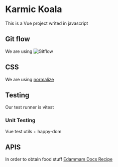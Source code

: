 # Karmic Koala

This is a Vue project writed in javascript

## Git flow

We are using ![Gitflow](https://wac-cdn.atlassian.com/dam/jcr:cc0b526e-adb7-4d45-874e-9bcea9898b4a/04%20Hotfix%20branches.svg?cdnVersion=1242)

## CSS

We are using [normalize](https://necolas.github.io/normalize.css/)

## Testing

Our test runner is vitest

### Unit Testing

Vue test utils + happy-dom

## APIS

In order to obtain food stuff [Edammam Docs Recipe](https://developer.edamam.com/edamam-docs-recipe-api)
